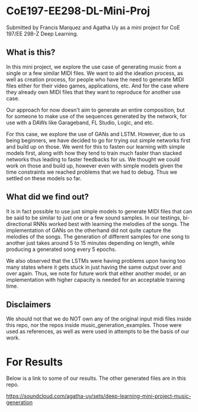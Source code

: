 # CoE197-EE298-DL-Mini-Proj
Submitted by Francis Marquez and Agatha Uy as a mini project for CoE 197/EE 298-Z Deep Learning.


## What is this?
In this mini project, we explore the use case of generating music from a single or a few similar MIDI files. We want to aid the ideation process, as well as creation process, for people who have the need to generate MIDI files either for their video games, applications, etc. And for the case where they already own MIDI files that they want to reproduce for another use case. 

Our approach for now doesn't aim to generate an entire composition, but for someone to make use of the sequences generated by the network, for use with a DAWs like Garageband, FL Studio, Logic, and etc.

For this case, we explore the use of GANs and LSTM. However, due to us being beginners, we have decided to go for trying out simple networks first and build up on those. We went for this to fasten our learning with simple models first, along with how they tend to train much faster than stacked networks thus leading to faster feedbacks for us. We thought we could work on those and build up, however even with simple models given the time constraints we reached problems that we had to debug. Thus we settled on these models so far.

## What did we find out?
It is in fact possible to use just simple models to generate MIDI files that can be said to be similar to just one or a few sound samples. In our testings, bi-directional RNNs worked best with learning the melodies of the songs. The implementation of GANs on the otherhand did not quite capture the melodies of the songs. The generation of different samples for one song to another just takes around 5 to 15 minutes depending on length, while producing a generated song every 5 epochs.

We also observed that the LSTMs were having problems upon having too many states where it gets stuck in just having the same output over and over again. Thus, we note for future work that either another model, or an implementation with higher capacity is needed for an acceptable training time.

## Disclaimers
We should not that we do NOT own any of the original input midi files inside this repo, nor the repos inside music_generation_examples. Those were used as references, as well as were used in attempts to be the basis of our work.



# For Results
Below is a link to some of our results. The other generated files are in this repo.

https://soundcloud.com/agatha-uy/sets/deep-learning-mini-project-music-generation

